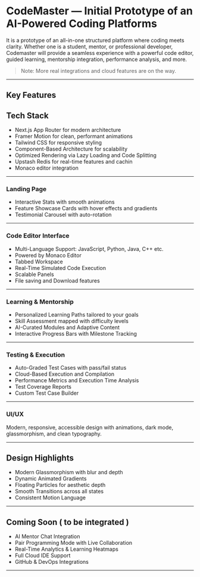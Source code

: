# CodeMaster — Initial Prototype of an AI-Powered Coding Platforms

It is a prototype of an all-in-one structured platform where coding meets clarity. Whether one is a student, mentor, or professional developer, Codemaster will provide a seamless experience with a powerful code editor, guided learning, mentorship integration, performance analysis, and more.

> Note: More real integrations and cloud features are on the way.

---

## Key Features

## Tech Stack
 
- Next.js App Router for modern architecture  
- Framer Motion for clean, performant animations  
- Tailwind CSS for responsive styling  
- Component-Based Architecture for scalability  
- Optimized Rendering via Lazy Loading and Code Splitting  
- Upstash Redis for real-time features and cachin
- Monaco editor integration

---

### Landing Page

- Interactive Stats with smooth animations  
- Feature Showcase Cards with hover effects and gradients  
- Testimonial Carousel with auto-rotation

---

### Code Editor Interface

- Multi-Language Support: JavaScript, Python, Java, C++ etc. 
- Powered by Monaco Editor  
- Tabbed Workspace
- Real-Time Simulated Code Execution   
- Scalable Panels
- File saving and Download features 

---

### Learning & Mentorship

- Personalized Learning Paths tailored to your goals  
- Skill Assessment mapped with difficulty levels  
- AI-Curated Modules and Adaptive Content  
- Interactive Progress Bars with Milestone Tracking  

---

### Testing & Execution

- Auto-Graded Test Cases with pass/fail status  
- Cloud-Based Execution and Compilation  
- Performance Metrics and Execution Time Analysis  
- Test Coverage Reports  
- Custom Test Case Builder  

---

### UI/UX

Modern, responsive, accessible design with animations, dark mode, glassmorphism, and clean typography.

---

## Design Highlights

- Modern Glassmorphism with blur and depth  
- Dynamic Animated Gradients  
- Floating Particles for aesthetic depth  
- Smooth Transitions across all states  
- Consistent Motion Language  

---

## Coming Soon ( to be integrated )

- AI Mentor Chat Integration  
- Pair Programming Mode with Live Collaboration  
- Real-Time Analytics & Learning Heatmaps  
- Full Cloud IDE Support  
- GitHub & DevOps Integrations  

---

